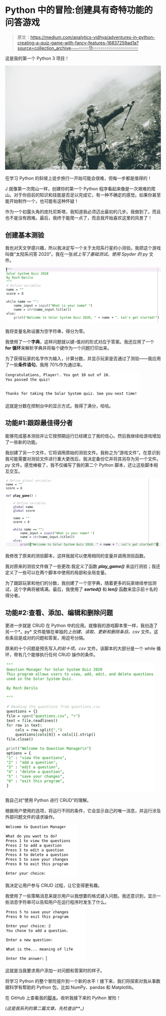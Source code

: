 # Python 中的冒险:创建具有奇特功能的问答游戏

> 原文：<https://medium.com/analytics-vidhya/adventures-in-python-creating-a-quiz-game-with-fancy-features-16837259ad1a?source=collection_archive---------11----------------------->

这是我的第一个 Python 3 项目！

![](img/2cddeae7cef804c3d93dee805e81068c.png)

在学习 Python 的斜坡上徒步旅行一开始可能会很难，但每一步都是值得的！

J 就像第一次爬山一样，创建你的第一个 Python 程序看起来像是一次艰难的爬山。对于你目前的知识和技能是否足以完成它，有一种不确定的感觉。如果你甚至能开始制作一个，也可能有这种怀疑！

作为一个初露头角的皮托尼斯塔，我知道我必须迈出最初的几步。我做到了。而且也不是没有困难。最后，我终于能爬一点了，而且我开始喜欢这里的风景了！

## 创建基本测验

我也对天文学感兴趣，所以我决定写一个关于太阳系行星的小测验。我把这个游戏叫做“太阳系问答 2020”。我在一张*纸上写了基础测试。使用 Spyder 的 py* 文件。

![](img/4a736d1dcc122601a4c93ffe8c6c9fcb.png)

我将变量名称设置为空字符串，得分为零。

我使用了一个**字典**，这样问题就以键-值对的形式对应于答案。我还应用了一个 **for 循环**来解析字典并将每个键作为一个问题打印出来。

为了获得玩家的名字作为输入，计算分数，并显示玩家是否通过了测验——我应用了一些**条件语句**。我用 70%作为通过率。

![](img/b24978f9d63809913f5c98ffa6874410.png)

这就是分数在控制台中的显示方式。我得了满分，哈哈。

## 功能#1:跟踪最佳得分者

能够完成基本测验并让它按预期运行已经建立了我的信心。然后我继续给游戏增加了一些新的功能。

我创建了另一个文件，它将调用原始的测验文件。我称之为“游戏文件”。在意识到我可能需要对测验文件进行重大更改后，我决定备份它并将其另存为另一个文件。 *py* 文件。感觉棒极了，我不仅编写了我的第二个 Python 脚本，还让这些脚本相互交互。

![](img/bb4f0421523cbbc91dbda17eb0648ff1.png)

我修改了原来的测验脚本，这样我就可以使用相同的变量并调用测验函数。

我对原来的测验文件做了一些更改:我定义了函数 ***play_game()*** 来运行测验；我还定义了一些可以在两个脚本中使用的局部和全局变量。

为了跟踪玩家和他们的分数，我创建了一个空字典，随着更多的玩家继续参加测试，这个字典将被填满。最后，我使用了 ***sorted()*** 和 ***len()*** 函数来显示前十名的得分者。

## 功能#2:查看、添加、编辑和删除问题

更进一步就是 CRUD 在 Python 中的应用。就像我的游戏脚本里一样，我创造了另一个*。py* 文件能够在单独的*上创建、读取、更新和删除条目。csv* 文件。这些条目是成对的问题和答案，用逗号分隔。

原来的十个问题是预先写入*的前十项。csv* 文件。该脚本的大部分是一个 while 循环，带有几个能够执行任何 CRUD 操作的条件。

![](img/2bdc4dbf6dc5f9e87b4eeb6ec0bbdcb0.png)

我自己对“使用 Python 进行 CRUD”的理解。

根据用户使用的选项，将运行不同的条件，它会显示自己的唯一消息，并运行涉及外部问题文件的请求操作。

![](img/cfd6e69622b18eba50a9b31edb49cdcc.png)

我决定让用户参与 CRUD 过程，让它变得更有趣。

我使用了一些策略消息来提示用户以我想要的格式键入问题。我还意识到，显示一些消息字符串可以告知用户在运行程序时发生了什么。

![](img/95a48d8d42f09fe5d0354bc3a1e4f48d.png)

这就是当我要求用户添加一对问题和答案时的样子。

将学习 Python 的整个冒险提升到一个新的水平！接下来，我们将探索对我从事数据科学有帮助的 Python 包，比如 NumPy、pandas 和 Matplotlib。

在 GitHub 上查看我的[脚本](https://github.com/rochderilo/FTW-Py-Quiz)。收听我接下来的 Python 冒险！

(*这是我系列的第二篇文章。先检查出*[](/@roch.derilo/adventures-in-python-a-closer-look-at-ide-and-notebooks-6dd544016faa)**。*)*